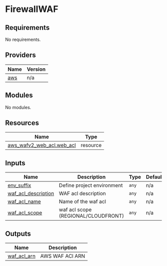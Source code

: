 # FirewallWAF

<!-- BEGINNING OF PRE-COMMIT-TERRAFORM DOCS HOOK -->
## Requirements

No requirements.

## Providers

| Name | Version |
|------|---------|
| <a name="provider_aws"></a> [aws](#provider\_aws) | n/a |

## Modules

No modules.

## Resources

| Name | Type |
|------|------|
| [aws_wafv2_web_acl.web_acl](https://registry.terraform.io/providers/hashicorp/aws/latest/docs/resources/wafv2_web_acl) | resource |

## Inputs

| Name | Description | Type | Default | Required |
|------|-------------|------|---------|:--------:|
| <a name="input_env_suffix"></a> [env\_suffix](#input\_env\_suffix) | Define project environment | `any` | n/a | yes |
| <a name="input_waf_acl_description"></a> [waf\_acl\_description](#input\_waf\_acl\_description) | WAF acl description | `any` | n/a | yes |
| <a name="input_waf_acl_name"></a> [waf\_acl\_name](#input\_waf\_acl\_name) | Name of the waf acl | `any` | n/a | yes |
| <a name="input_waf_acl_scope"></a> [waf\_acl\_scope](#input\_waf\_acl\_scope) | waf acl scope (REGIONAL/CLOUDFRONT) | `any` | n/a | yes |

## Outputs

| Name | Description |
|------|-------------|
| <a name="output_waf_acl_arn"></a> [waf\_acl\_arn](#output\_waf\_acl\_arn) | AWS WAF ACl ARN |
<!-- END OF PRE-COMMIT-TERRAFORM DOCS HOOK -->
